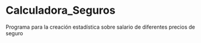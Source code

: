 # Calculadora_Seguros
Programa para la creación estadística sobre salario de diferentes precios de seguro
